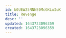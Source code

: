 ```yaml
---
id: b0UEW25NNhE0McGKLuIuK
title: Revenge
desc: ''
updated: 1643723096359
created: 1643723096359
---
```


